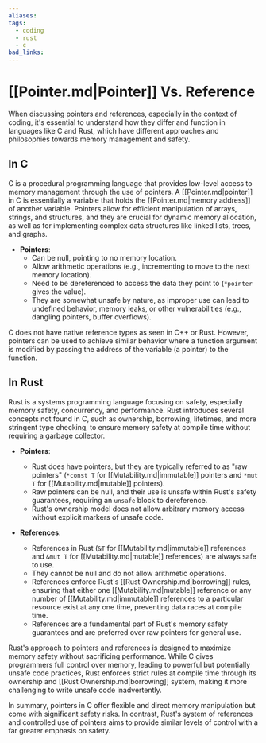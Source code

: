 ```yaml
---
aliases:
tags:
  - coding
  - rust
  - c
bad_links:
---
```


# [[Pointer.md|Pointer]] Vs. Reference

When discussing pointers and references, especially in the context of coding, it's essential to understand how they differ and function in languages like C and Rust, which have different approaches and philosophies towards memory management and safety.

## In C

C is a procedural programming language that provides low-level access to memory management through the use of pointers. A [[Pointer.md|pointer]] in C is essentially a variable that holds the [[Pointer.md|memory address]] of another variable. Pointers allow for efficient manipulation of arrays, strings, and structures, and they are crucial for dynamic memory allocation, as well as for implementing complex data structures like linked lists, trees, and graphs.

- **Pointers**:
    - Can be null, pointing to no memory location.
    - Allow arithmetic operations (e.g., incrementing to move to the next memory location).
    - Need to be dereferenced to access the data they point to (`*pointer` gives the value).
    - They are somewhat unsafe by nature, as improper use can lead to undefined behavior, memory leaks, or other vulnerabilities (e.g., dangling pointers, buffer overflows).

C does not have native reference types as seen in C++ or Rust. However, pointers can be used to achieve similar behavior where a function argument is modified by passing the address of the variable (a pointer) to the function.

## In Rust

Rust is a systems programming language focusing on safety, especially memory safety, concurrency, and performance. Rust introduces several concepts not found in C, such as ownership, borrowing, lifetimes, and more stringent type checking, to ensure memory safety at compile time without requiring a garbage collector.

- **Pointers**:
    - Rust does have pointers, but they are typically referred to as "raw pointers" (`*const T` for [[Mutability.md|immutable]] pointers and `*mut T` for [[Mutability.md|mutable]] pointers).
    - Raw pointers can be null, and their use is unsafe within Rust's safety guarantees, requiring an `unsafe` block to dereference.
    - Rust's ownership model does not allow arbitrary memory access without explicit markers of unsafe code.

- **References**:
    - References in Rust (`&T` for [[Mutability.md|immutable]] references and `&mut T` for [[Mutability.md|mutable]] references) are always safe to use.
    - They cannot be null and do not allow arithmetic operations.
    - References enforce Rust's [[Rust Ownership.md|borrowing]] rules, ensuring that either one [[Mutability.md|mutable]] reference or any number of [[Mutability.md|immutable]] references to a particular resource exist at any one time, preventing data races at compile time.
    - References are a fundamental part of Rust's memory safety guarantees and are preferred over raw pointers for general use.

Rust's approach to pointers and references is designed to maximize memory safety without sacrificing performance. While C gives programmers full control over memory, leading to powerful but potentially unsafe code practices, Rust enforces strict rules at compile time through its ownership and [[Rust Ownership.md|borrowing]] system, making it more challenging to write unsafe code inadvertently.

In summary, pointers in C offer flexible and direct memory manipulation but come with significant safety risks. In contrast, Rust's system of references and controlled use of pointers aims to provide similar levels of control with a far greater emphasis on safety.